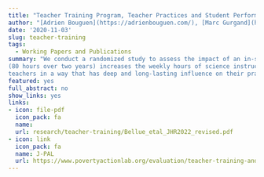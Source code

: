 ```yaml
---
title: "Teacher Training Program, Teacher Practices and Student Performance in Science: Evidence from a Randomized Study in French Primary Schools"
author: "[Adrien Bouguen](https://adrienbouguen.com/), [Marc Gurgand](https://www.parisschoolofeconomics.eu/en/gurgand-marc/), Valerie Munier and [André Tricot](http://andre.tricot.pagesperso-orange.fr/). "
date: '2020-11-03'
slug: teacher-training
tags:
  - Working Papers and Publications
summary: "We conduct a randomized study to assess the impact of an in-service teacher training program on inquiry-based learning in science in French primary schools. The study comprises 134 randomly assigned volunteer teachers and two cohorts of about 2,500 students. In addition to student test scores, we collect information on teacher practices and pedagogical knowledge. We find that the training program
(80 hours over two years) increases the weekly hours of science instruction as well as the number of science experiments conducted in class. Yet, one year later, most of these effects disappear. Consistently, while we find small effects on students’ scientific knowledge during the last year of the training program, these effects are also short-lived. These results highlight the difficulty to train experienced
teachers in a way that has deep and long-lasting influence on their practices."
featured: yes
full_abstract: no
show_links: yes
links:
- icon: file-pdf
  icon_pack: fa
  name: 
  url: research/teacher-training/Bellue_etal_JHR2022_revised.pdf
- icon: link
  icon_pack: fa
  name: J-PAL
  url: https://www.povertyactionlab.org/evaluation/teacher-training-and-student-achievement-science-evidence-france
---
```


